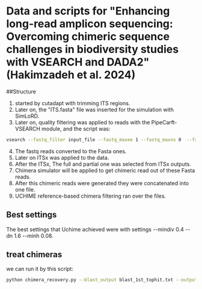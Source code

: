 # Data and scripts for "Enhancing long-read amplicon sequencing: Overcoming chimeric sequence challenges in biodiversity studies with VSEARCH and DADA2" (Hakimzadeh et al. 2024)

##Structure

1. started by cutadapt with trimming ITS regions.
2. Later on, the "ITS.fasta" file was inserted for the simulation with SimLoRD.
3. Later on, quality filtering was applied to reads with the PipeCarft-VSEARCH module, and the script was: 
``` bash
vsearch --fastq_filter input_file --fastq_maxee 1 --fastq_maxns 0  --fastq_minlen 50 --threads 8 --fastq_qmax 93 --fastq_qmin 0   --fastqout /input/qualFiltered_out/output_file.fastq
``` 
4. The fastq reads converted to the Fasta ones.
5.  Later on ITSx was applied to the data.
6.  After the ITSx, The full and partial one was selected from ITSx outputs.
7.  Chimera simulator will be applied to get chimeric read out of these Fasta reads.
8.  After this chimeric reads were generated they were concatenated into one file.
9.  UCHIME reference-based chimera filtering ran over the files. 


## Best settings 
The best settings that Uchime achieved were with settings --mindiv 0.4 --dn 1.6 --minh 0.08. 

## treat chimeras

we can run it by this script: 
``` bash
python chimera_recovery.py --blast_output blast_1st_tophit.txt --output recovered.csv --min_occurrence 2 --input_fasta combined_chimeras.fasta
``` 

